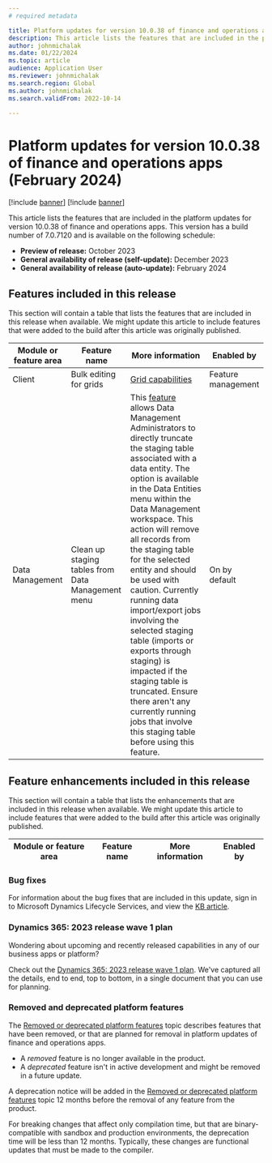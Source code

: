 ```yaml
---
# required metadata

title: Platform updates for version 10.0.38 of finance and operations apps (February 2024)
description: This article lists the features that are included in the platform updates for version 10.0.38 of finance and operations apps.
author: johnmichalak
ms.date: 01/22/2024
ms.topic: article
audience: Application User
ms.reviewer: johnmichalak
ms.search.region: Global
ms.author: johnmichalak
ms.search.validFrom: 2022-10-14

---
```

# Platform updates for version 10.0.38 of finance and operations apps (February 2024)

[!include [banner](../includes/banner.md)]
[!include [banner](../includes/preview-banner.md)]

This article lists the features that are included in the platform updates for version 10.0.38 of finance and operations apps. This version has a build number of 7.0.7120 and is available on the following schedule:

- **Preview of release:** October 2023
- **General availability of release (self-update):** December 2023
- **General availability of release (auto-update):** February 2024

## Features included in this release

This section will contain a table that lists the features that are included in this release when available. We might update this article to include features that were added to the build after this article was originally published.

| Module or feature area | Feature name | More information | Enabled by |
|---|---|---|---|
| Client | Bulk editing for grids | [Grid capabilities](grid-capabilities.md) | Feature management | 
| Data Management | Clean up staging tables from Data Management menu | This [feature](../../dev-itpro/data-entities/data-entities/staging-tables.md) allows Data Management Administrators to directly truncate the staging table associated with a data entity. The option is available in the Data Entities menu within the Data Management workspace. This action will remove all records from the staging table for the selected entity and should be used with caution. Currently running data import/export jobs involving the selected staging table (imports or exports through staging) is impacted if the staging table is truncated. Ensure there aren't any currently running jobs that involve this staging table before using this feature. | On by default|

## Feature enhancements included in this release

This section will contain a table that lists the enhancements that are included in this release when available. We might update this article to include features that were added to the build after this article was originally published.

| Module or feature area | Feature name | More information | Enabled by |
|---|---|---|---|

### Bug fixes

For information about the bug fixes that are included in this update, sign in to Microsoft Dynamics Lifecycle Services, and view the [KB article](https://fix.lcs.dynamics.com/Issue/Details?bugId=857683).

### Dynamics 365: 2023 release wave 1 plan

Wondering about upcoming and recently released capabilities in any of our business apps or platform?

Check out the [Dynamics 365: 2023 release wave 1 plan](/dynamics365/release-plan/2023wave1/). We've captured all the details, end to end, top to bottom, in a single document that you can use for planning.

### Removed and deprecated platform features

The [Removed or deprecated platform features](../../fin-ops/get-started/removed-deprecated-features-platform-updates.md) topic describes features that have been removed, or that are planned for removal in platform updates of finance and 
operations apps.

- A *removed* feature is no longer available in the product.
- A *deprecated* feature isn't in active development and might be removed in a future update.

A deprecation notice will be added in the [Removed or deprecated platform features](../../fin-ops/get-started/removed-deprecated-features-platform-updates.md) topic 12 months before the removal of any feature from the product.

For breaking changes that affect only compilation time, but that are binary-compatible with sandbox and production environments, the deprecation time will be less than 12 months. Typically, these changes are 
functional updates that must be made to the compiler.
